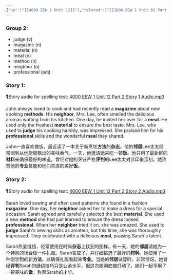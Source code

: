 ```yaml
---
{"up":["[[4000 EEW 1 Unit 12]]"],"related":["[[1000 BEW 1 Unit 01 Part 2 stories - cloze questions]]"],"dg-publish":true,"permalink":"/atlas/notes/4000-eew-1-unit-12-part-2-stories/","dgPassFrontmatter":true}
---
```


### Group 2:

- judge (v)
- magazine (n)
- material (n)
- meal (n)
- method (n)
- neighbor (n)
- professional (adj)

### Story 1:
🎙️Story audio for spelling test: [4000 EEW 1 Unit 12 Part 2 Story 1 Audio.mp3](https://drive.google.com/file/d/1OxBU0nATanVgPF58ZecgcgIViaT4Gso7/view?usp=drive_link)

John always loved to cook and had recently read a **magazine** about new cooking **methods**. His **neighbor**, Mrs. Lee, often smelled the delicious aromas wafting from his kitchen. One day, he invited her over for a **meal**. He used only the freshest **material** to ensure the best taste. Mrs. Lee, who used to **judge** his cooking harshly, was impressed. She praised him for his **professional** skills and the wonderful **meal** they shared.

John一直喜欢做饭，最近读了一本关于新烹饪**方法**的**杂志**。他的**邻居**Lee太太经常闻到从他厨房飘出的美味香气。一天，他邀请她来吃一顿**饭**。他只用了最新鲜的**材料**来确保最好的味道。曾经对他的烹饪严格**评判**的Lee太太对此印象深刻。她称赞他的**专业**技能和他们共进的美好**饭**。

### Story 2:
🎙️Story audio for spelling test: [4000 EEW 1 Unit 12 Part 2 Story 2 Audio.mp3](https://drive.google.com/file/d/18Cwm7Ylvf2cGrjUPN7VmCVBRYVarvJtW/view?usp=drive_link)

Sarah loved sewing and often used patterns she found in a fashion **magazine**. One day, her **neighbor** asked her to make a dress for a special occasion. Sarah agreed and carefully selected the best **material**. She used a new **method** she had just learned to ensure the dress looked **professional**. When her **neighbor** tried it on, she was amazed. She used to **judge** Sarah's sewing skills as amateur, but this time, she was thoroughly impressed. They celebrated with a delicious **meal**, praising Sarah's talent.

Sarah热爱缝纫，经常使用在时尚**杂志**上找到的图样。有一天，她的**邻居**请她为一个特别的场合做一件礼服。Sarah答应了，并仔细挑选了最好的**材料**。她使用了一种刚学到的新**方法**，以确保礼服看起来**专业**。当她的**邻居**试穿时，非常惊讶。她曾经**评判**Sarah的缝纫技巧只是业余水平，但这次她彻底被打动了。她们一起享用了一顿美味的**饭**，称赞Sarah的才华。

